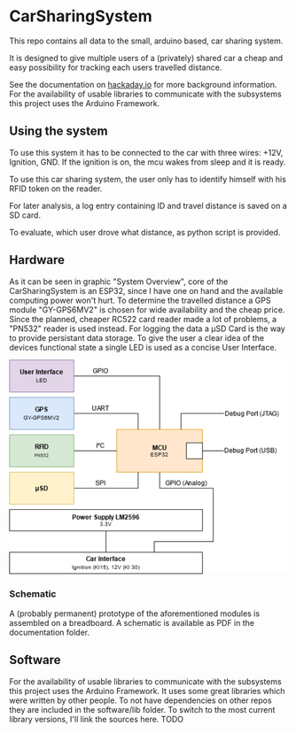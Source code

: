 # CarSharingSystem
This repo contains all data to the small, arduino based, car sharing system.

It is designed to give multiple users of a (privately) shared car a cheap and easy possibility for tracking each users travelled distance.

See the documentation on [hackaday.io](https://hackaday.io/project/179145-car-sharing-system) for more background information.
For the availability of usable libraries to communicate with the subsystems this project uses the Arduino Framework.

## Using the system
To use this system it has to be connected to the car with three wires: +12V, Ignition, GND.
If the ignition is on, the mcu wakes from sleep and it is ready.

To use this car sharing system, the user only has to identify himself with his RFID token on the reader. 

For later analysis, a log entry containing ID and travel distance is saved on a SD card. 

To evaluate, which user drove what distance, as python script is provided.
## Hardware
As it can be seen in graphic "System Overview", core of the CarSharingSystem is an ESP32, since I have one on hand and the available computing power won't hurt.
To determine the travelled distance a GPS module "GY-GPS6MV2" is chosen for wide availability and the cheap price. Since the planned, cheaper RC522 card reader made a lot of problems, a "PN532" reader is used instead.
For logging the data a µSD Card is the way to provide persistant data storage.
To give the user a clear idea of the devices functional state a single LED is used as a concise User Interface.

![System Overview](/documentation/CarSharingSystem.png)

### Schematic
A (probably permanent) prototype of the aforementioned modules is assembled on a breadboard. A schematic is available as PDF in the documentation folder.

## Software
For the availability of usable libraries to communicate with the subsystems this project uses the Arduino Framework. It uses some great libraries which were written by other people. To not have dependencies on other repos they are included in the software/lib folder. To switch to the most current library versions, I'll link the sources here. TODO